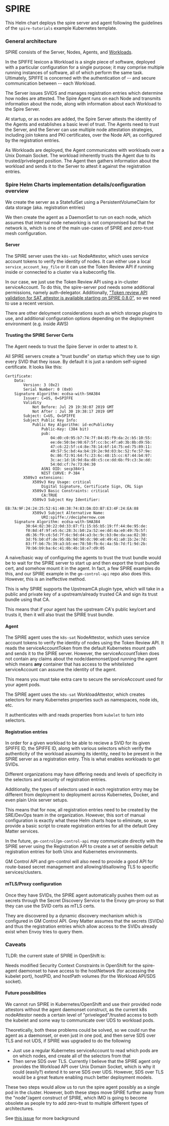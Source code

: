 # SPIRE

This Helm chart deploys the spire server and agent following the guidelines of the `spire-tutorials` example Kubernetes template.

### General architecture
SPIRE consists of the Server, Nodes, Agents, and [Workloads](https://spiffe.io/spiffe/#workload).

In the SPIFFE lexicon a Workload is a single piece of software, deployed with a particular configuration for a single purpose; it may comprise multiple running instances of software, all of which perform the same task. Ultimately, SPIFFE is concerned with the authentication of -- and secure communication between -- each Workload.

The Server issues SVIDS and manages registration entries which determine how nodes are attested. The Spire Agent runs on each Node and transmits information about the node, along with information about each Workload to the Spire Server.

At startup, or as nodes are added, the Spire Server attests the identity of the Agents and establishes a basic level of trust. The Agents need to trust the Server, and the Server can use multiple node attestation strategies, including join tokens and PKI certificates, over the Node API, as configured by the registration entries.

As Workloads are deployed, the Agent communicates with workloads over a Unix Domain Socket. The workload inherently trusts the Agent due to its trusted/priveleged position. The Agent then gathers information about the workload and sends it to the Server to attest it against the registration entries.

### Spire Helm Charts implementation details/configuration overview

We create the server as a StatefulSet using a PersistentVolumeClaim for data storage (aka. registration entries)

We then create the agent as a DaemonSet to run on each node, which assumes that internal node networking is not compromised but that the network is, which is one of the main use-cases of SPIRE and zero-trust mesh configuration. 

#### Server

The SPIRE server uses the `k8s-sat` NodeAttestor, which uses service account tokens to verify the identity of nodes. It can either use a local `service_account_key_file` or it can use the Token Review API if running inside or connected to a cluster via a kubeconfig file.

In our case, we just use the Token Review API using a in-cluster serviceAccount. To do this, the spire-server pod needs some additional permissions, namely auth-delegator. Additionally, ["Token review API validation for SAT attestor is available starting on SPIRE 0.8.0"](https://github.com/spiffe/spire/issues/956#issuecomment-502122628), so we need to use a recent version.

There are other deloyment considerations such as which storage plugins to use, and additional configuration options depending on the deployment environment (e.g. inside AWS)

#### Trusting the SPIRE Server Certs

The Agent needs to trust the Spire Server in order to attest to it.

All SPIRE servers create a "trust bundle" on startup which they use to sign every SVID that they issue. By default it is just a random self-signed certificate. It looks like this: 

```
Certificate:
    Data:
        Version: 3 (0x2)
        Serial Number: 0 (0x0)
    Signature Algorithm: ecdsa-with-SHA384
        Issuer: C=US, O=SPIFFE
        Validity
            Not Before: Jul 29 19:38:07 2019 GMT
            Not After : Jul 30 19:38:17 2019 GMT
        Subject: C=US, O=SPIFFE
        Subject Public Key Info:
            Public Key Algorithm: id-ecPublicKey
                Public-Key: (384 bit)
                pub: 
                    04:d0:c0:95:b7:74:7f:84:85:f9:da:2c:b5:10:55:
                    ee:de:50:be:98:67:5f:cc:bc:4f:a0:3b:8b:d9:5b:
                    47:c6:22:5f:c4:8e:78:14:6f:14:75:ed:75:89:11:
                    49:57:5c:bd:4a:b4:19:2e:9d:03:bc:52:fe:57:9e:
                    0c:86:f2:91:64:fc:23:6c:48:15:cc:67:44:b4:97:
                    3c:ac:1d:16:9d:8a:d8:c5:ce:dd:6b:f9:c3:3e:dd:
                    54:0d:cf:7e:73:04:30
                ASN1 OID: secp384r1
                NIST CURVE: P-384
        X509v3 extensions:
            X509v3 Key Usage: critical
                Digital Signature, Certificate Sign, CRL Sign
            X509v3 Basic Constraints: critical
                CA:TRUE
            X509v3 Subject Key Identifier: 
                EB:7A:9F:24:24:25:52:61:40:38:74:83:DA:D3:B7:E3:4F:24:EA:88
            X509v3 Subject Alternative Name: 
                URI:spiffe://deciphernow.com
    Signature Algorithm: ecdsa-with-SHA384
         30:64:02:30:22:0d:33:87:f1:15:b5:b5:19:ff:44:0e:95:de:
         f0:8d:4f:9f:e5:6c:28:3c:b0:2a:52:ee:dd:4a:e0:49:7b:5f:
         d6:36:f9:c6:5d:7f:6c:9d:d4:a3:bc:9c:b3:0e:da:aa:02:30:
         3d:f6:b0:df:de:95:8b:9d:90:dc:90:e8:49:41:a0:1b:2e:7d:
         83:ff:b6:7b:39:a3:b5:ee:78:50:fb:6c:4a:5b:7d:f1:9d:2b:
         70:b6:b9:ba:6c:41:0b:4b:18:e7:d9:05
```

A naive/basic way of configuring the agents to trust the trust bundle would be to wait for the SPIRE server to start up and then export the trust bundle cert, and somehow mount it in the agent. In fact, a few SPIRE examples do this, and our SPIRE example in the `gm-control-api` repo also does this. However, this is an ineffective method.

This is why SPIRE supports the UpstreamCA plugin type, which will take in a public and private key of a upstream/already trusted CA and sign its trust bundle using that CA.

This means that if your agent has the upstream CA's public key/cert and trusts it, then it will also trust the SPIRE trust bundle.

#### Agent

The SPIRE agent uses the `k8s-sat` NodeAttestor, wxhich uses service account tokens to verify the identity of nodes using the Token Review API. It reads the serviceAccountToken from the default Kubernetes mount path and sends it to the SPIRE server. However, the serviceAccountToken does not contain any claims about the node/daemonset/pod running the agent which means **any** container that has access to the whitelisted serviceAccount can assume the identity of the agent. 

This means you must take extra care to secure the serviceAccount used for your agent pods.

The SPIRE agent uses the `k8s-sat` WorkloadAttestor, which creates selectors for many Kubernetes properties such as namespaces, node ids, etc.

It authenticates with and reads properties from `kubelet` to turn into selectors.

#### Registration entries

In order for a given workload to be able to recieve a SVID for its given SPIFFE ID, the SPIFFE ID, along with various selectors which verify the authenticity of the workload assuming its identity, need to be present in the SPIRE server as a registration entry. This is what enables workloads to get SVIDs.

Different organizations may have differing needs and levels of specificity in the selectors and security of registration entries.

Additionally, the types of selectors used in each registration entry may be different from deployment to deployment across Kubernetes, Docker, and even plain Unix server setups.

This means that for now, all registration entries need to be created by the SRE/DevOps team in the organization. However, this sort of manual configuration is exactly what these Helm charts hope to eliminate, so we provide a basic script to create registration entries for all the default Grey Matter services.

In the future, `gm-control`/`gm-control-api` may communicate directly with the SPIRE server using the Registration API to create a set of sensible default registration entries for both Unix and Kubernetes environments.

GM Control API and gm-control will also need to provide a good API for route-based secret management and allowing/disallowing TLS to specific services/clusters.

#### mTLS/Proxy configuration

Once they have SVIDs, the SPIRE agent automatically pushes them out as secrets through the Secret Discovery Service to the Envoy gm-proxy so that they can use the SVID certs as mTLS certs.

They are discovered by a dynamic discovery mechanism which is configured in GM Control API. Grey Matter assumes that the secrets (SVIDs) and thus the registration entries which allow access to the SVIDs already exist when Envoy tries to query them.

### Caveats

TLDR: the current state of SPIRE in OpenShift is:

Needs modified Security Context Constraints in OpenShift for the spire-agent daemonset to have access to the hostNetwork (for accessing the kubelet port), hostPID, and hostPath volumes (for the Workload API/SDS socket).

#### Future possibilities

We cannot run SPIRE in Kubernetes/OpenShift and use their provided node attestors without the agent daemonset construct, as the current k8s nodeAttestor needs a certain level of "priveleged"/trusted access to both the kubelet and some way to communicate over UDS to workload pods.

Theoretically, both these problems could be solved, so we could run the agent as a daemonset, or even just in one pod, and then serve SDS over TLS and not UDS, if SPIRE was upgraded to do the following
- Just use a regular Kubernetes serviceAccount to read which pods are on which nodes, end create all of the selectors from that
- Then serve SDS over TLS. Currently I believe that the SPIRE agent only provides the Workload API over Unix Domain Socket, which is why it could (easily?) extend it to serve SDS over UDS. However, SDS over TLS would be a great feature enabling much better deployment models. 

These two steps would allow us to run the spire agent possibly as a single pod in the cluster. However, both these steps move SPIRE further away from the "node"/agent construct of SPIRE, which IMO is going to become obsolete as people try to add zero-trust to multiple different types of architectures.

See [this issue](https://github.com/DecipherNow/helm-charts/issues/180#issuecomment-521725383) for more background
